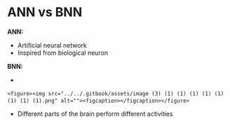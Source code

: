 # ANN vs BNN

**ANN:**

* Artificial neural network
* Inspired from biological neuron

**BNN:**

*

    <figure><img src="../../.gitbook/assets/image (3) (1) (1) (1) (1) (1) (1) (1) (1).png" alt=""><figcaption></figcaption></figure>
* Different parts of the brain perform different activities
